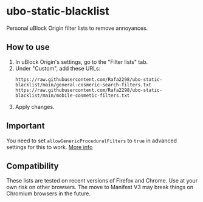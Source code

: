 # ubo-static-blacklist

Personal uBlock Origin filter lists to remove annoyances.

## How to use

1.  In uBlock Origin's settings, go to the "Filter lists" tab.
2.  Under "Custom", add these URLs:
    ```
    https://raw.githubusercontent.com/Rafa2298/ubo-static-blacklist/main/general-cosmeric-search-filters.txt
    https://raw.githubusercontent.com/Rafa2298/ubo-static-blacklist/main/mobile-cosmetic-filters.txt
    ```
3.  Apply changes.

## Important

You need to set `allowGenericProceduralFilters` to `true` in advanced settings for this to work.
[More info](https://github.com/gorhill/uBlock/wiki/Advanced-settings#allowgenericproceduralfilters)

## Compatibility

These lists are tested on recent versions of Firefox and Chrome. Use at your own risk on other browsers.
The move to Manifest V3 may break things on Chromium browsers in the future.
